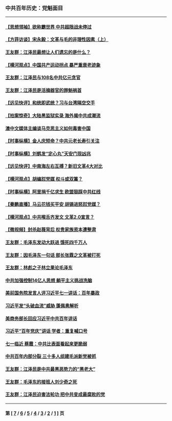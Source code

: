 ### 中共百年历史：党魁面目
---
#### [【思想领袖】欲称霸世界 中共超限战未停过](../../pages/nf1176107/n13745142.md?01210430) 
#### [【方菲访谈】宋永毅：文革与毛的非理性因素（上）](../../pages/nf1176107/n13469956.md?01210430) 
#### [王友群：江泽民最想让人们遗忘的是什么？](../../pages/nf1176107/n13408949.md?01210430) 
#### [【横河观点】中国共产运动拐点 暴严重衰老迹象](../../pages/nf1176107/n13388333.md?01210430) 
#### [王友群：江泽民与108名中共亿元贪官](../../pages/nf1176107/n13352358.md?01210430) 
#### [王友群：江泽民是活摘器官的罪魁祸首](../../pages/nf1176107/n13336903.md?01210430) 
#### [【远见快评】和统即武统？习与台湾隔空交手](../../pages/nf1176107/n13297739.md?01210430) 
#### [【拍案惊奇】大陆黑监狱实录 海外揭中共成潮流](../../pages/nf1176107/n13288853.md?01210430) 
#### [澳中文媒体主编谈马克思主义如何毒害中国](../../pages/nf1176107/n13257387.md?01210430) 
#### [【时事纵横】金人庆短命？中共元老长寿引关注](../../pages/nf1176107/n13217934.md?01210430) 
#### [【时事纵横】刘鹤发“定心丸”天安门现凶兆](../../pages/nf1176107/n13215416.md?01210430) 
#### [【远见快评】中南海左右互搏？新旧文革4大对比](../../pages/nf1176107/n13214745.md?01210430) 
#### [【横河观点】胡编怼党媒 权斗或双簧？](../../pages/nf1176107/n13210864.md?01210430) 
#### [【时事纵横】阿里捐千亿求生 欧盟狠踩中共红线](../../pages/nf1176107/n13206431.md?01210430) 
#### [【秦鹏直播】马云花钱买平安 胡锡进怒怼党媒？](../../pages/nf1176107/n13206392.md?01210430) 
#### [【横河观点】中共喉舌齐发文 文革2.0宣言？](../../pages/nf1176107/n13201248.md?01210430) 
#### [【微视频】封杀赵薇背后 权贵家族资本遭整肃](../../pages/nf1176107/n13197798.md?01210430) 
#### [王友群：毛泽东发动大跃进 饿死四千万人](../../pages/nf1176107/n13177158.md?01210430) 
#### [王友群：因毛泽东一句话 部长张霖之文革被打死](../../pages/nf1176107/n13161711.md?01210430) 
#### [王友群：林彪之子林立果论毛泽东](../../pages/nf1176107/n13128622.md?01210430) 
#### [中共加强控制14亿人思想 躺平主义挑战洗脑](../../pages/nf1176107/n13094299.md?01210430) 
#### [美前国务院发言人评习近平七一讲话：百年暴政](../../pages/nf1176107/n13066986.md?01210430) 
#### [习近平发“头破血流”威胁 蓬佩奥解析](../../pages/nf1176107/n13063604.md?01210430) 
#### [美商务部长回应习近平中共百年讲话](../../pages/nf1176107/n13062903.md?01210430) 
#### [习近平“百年党庆”讲话 学者：重复喊口号](../../pages/nf1176107/n13061411.md?01210430) 
#### [七一临近 蔡霞：中共比表面看起来更脆弱](../../pages/nf1176107/n13056418.md?01210430) 
#### [中共百年内部分裂 三十多人组建毛派新党被抓](../../pages/nf1176107/n13044023.md?01210430) 
#### [王友群：江泽民是中共最黑恶势力的“黑老大”](../../pages/nf1176107/n13022180.md?01210430) 
#### [王友群：毛泽东的接班人刘少奇之死](../../pages/nf1176107/n12991772.md?01210430) 
#### [王友群：江泽民迫害法轮功 把中共变成最腐败的党](../../pages/nf1176107/n12947347.md?01210430) 

---
#### 第 [ [7](./7.md?01210430) / [6](./6.md?01210430) / [5](./5.md?01210430) / [4](./4.md?01210430) / [3](./3.md?01210430) / [2](./2.md?01210430) / [1](./1.md?01210430) ] 页
